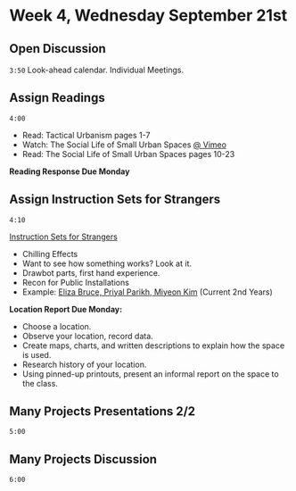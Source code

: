 # Week 4, Wednesday September 21st

## Open Discussion
`3:50`
Look-ahead calendar.
Individual Meetings.

## Assign Readings
`4:00`
- Read: Tactical Urbanism pages 1-7
- Watch: The Social Life of Small Urban Spaces [@ Vimeo](https://vimeo.com/111488563)
- Read: The Social Life of Small Urban Spaces pages 10-23

**Reading Response Due Monday**

## Assign Instruction Sets for Strangers
`4:10`

[Instruction Sets for Strangers](../assignment_3)

- Chilling Effects
- Want to see how something works? Look at it.
- Drawbot parts, first hand experience.
- Recon for Public Installations
- Example: [Eliza Bruce, Priyal Parikh, Miyeon Kim](https://elizabrucedt.wordpress.com/2015/10/07/instruction-sets-for-strangers-write-up-and-final-product/)
(Current 2nd Years)

**Location Report Due Monday:**
- Choose a location.
- Observe your location, record data.
- Create maps, charts, and written descriptions to explain how the space is used.
- Research history of your location.
- Using pinned-up printouts, present an informal report on the space to the class.

## Many Projects Presentations 2/2
`5:00`

## Many Projects Discussion
`6:00`
